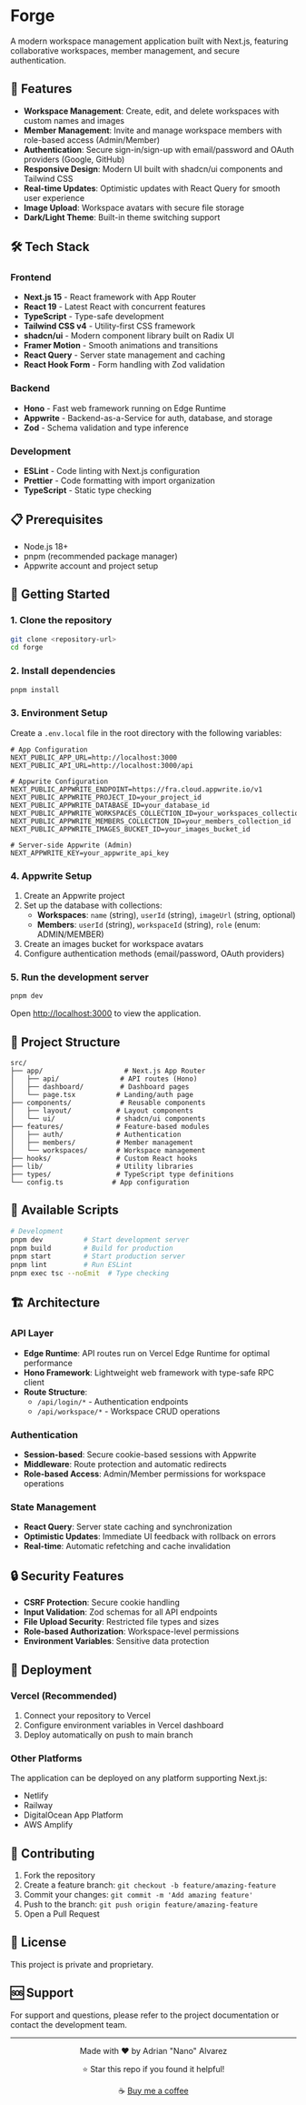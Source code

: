 # Forge

A modern workspace management application built with Next.js, featuring collaborative workspaces, member management, and secure authentication.

## 🚀 Features

- **Workspace Management**: Create, edit, and delete workspaces with custom names and images
- **Member Management**: Invite and manage workspace members with role-based access (Admin/Member)
- **Authentication**: Secure sign-in/sign-up with email/password and OAuth providers (Google, GitHub)
- **Responsive Design**: Modern UI built with shadcn/ui components and Tailwind CSS
- **Real-time Updates**: Optimistic updates with React Query for smooth user experience
- **Image Upload**: Workspace avatars with secure file storage
- **Dark/Light Theme**: Built-in theme switching support

## 🛠️ Tech Stack

### Frontend

- **Next.js 15** - React framework with App Router
- **React 19** - Latest React with concurrent features
- **TypeScript** - Type-safe development
- **Tailwind CSS v4** - Utility-first CSS framework
- **shadcn/ui** - Modern component library built on Radix UI
- **Framer Motion** - Smooth animations and transitions
- **React Query** - Server state management and caching
- **React Hook Form** - Form handling with Zod validation

### Backend

- **Hono** - Fast web framework running on Edge Runtime
- **Appwrite** - Backend-as-a-Service for auth, database, and storage
- **Zod** - Schema validation and type inference

### Development

- **ESLint** - Code linting with Next.js configuration
- **Prettier** - Code formatting with import organization
- **TypeScript** - Static type checking

## 📋 Prerequisites

- Node.js 18+
- pnpm (recommended package manager)
- Appwrite account and project setup

## 🚀 Getting Started

### 1. Clone the repository

```bash
git clone <repository-url>
cd forge
```

### 2. Install dependencies

```bash
pnpm install
```

### 3. Environment Setup

Create a `.env.local` file in the root directory with the following variables:

```env
# App Configuration
NEXT_PUBLIC_APP_URL=http://localhost:3000
NEXT_PUBLIC_API_URL=http://localhost:3000/api

# Appwrite Configuration
NEXT_PUBLIC_APPWRITE_ENDPOINT=https://fra.cloud.appwrite.io/v1
NEXT_PUBLIC_APPWRITE_PROJECT_ID=your_project_id
NEXT_PUBLIC_APPWRITE_DATABASE_ID=your_database_id
NEXT_PUBLIC_APPWRITE_WORKSPACES_COLLECTION_ID=your_workspaces_collection_id
NEXT_PUBLIC_APPWRITE_MEMBERS_COLLECTION_ID=your_members_collection_id
NEXT_PUBLIC_APPWRITE_IMAGES_BUCKET_ID=your_images_bucket_id

# Server-side Appwrite (Admin)
NEXT_APPWRITE_KEY=your_appwrite_api_key
```

### 4. Appwrite Setup

1. Create an Appwrite project
2. Set up the database with collections:
   - **Workspaces**: `name` (string), `userId` (string), `imageUrl` (string, optional)
   - **Members**: `userId` (string), `workspaceId` (string), `role` (enum: ADMIN/MEMBER)
3. Create an images bucket for workspace avatars
4. Configure authentication methods (email/password, OAuth providers)

### 5. Run the development server

```bash
pnpm dev
```

Open [http://localhost:3000](http://localhost:3000) to view the application.

## 📁 Project Structure

```
src/
├── app/                    # Next.js App Router
│   ├── api/               # API routes (Hono)
│   ├── dashboard/         # Dashboard pages
│   └── page.tsx          # Landing/auth page
├── components/            # Reusable components
│   ├── layout/           # Layout components
│   └── ui/               # shadcn/ui components
├── features/             # Feature-based modules
│   ├── auth/             # Authentication
│   ├── members/          # Member management
│   └── workspaces/       # Workspace management
├── hooks/                # Custom React hooks
├── lib/                  # Utility libraries
├── types/                # TypeScript type definitions
└── config.ts            # App configuration
```

## 🔧 Available Scripts

```bash
# Development
pnpm dev          # Start development server
pnpm build        # Build for production
pnpm start        # Start production server
pnpm lint         # Run ESLint
pnpm exec tsc --noEmit  # Type checking
```

## 🏗️ Architecture

### API Layer

- **Edge Runtime**: API routes run on Vercel Edge Runtime for optimal performance
- **Hono Framework**: Lightweight web framework with type-safe RPC client
- **Route Structure**:
  - `/api/login/*` - Authentication endpoints
  - `/api/workspace/*` - Workspace CRUD operations

### Authentication

- **Session-based**: Secure cookie-based sessions with Appwrite
- **Middleware**: Route protection and automatic redirects
- **Role-based Access**: Admin/Member permissions for workspace operations

### State Management

- **React Query**: Server state caching and synchronization
- **Optimistic Updates**: Immediate UI feedback with rollback on errors
- **Real-time**: Automatic refetching and cache invalidation

## 🔒 Security Features

- **CSRF Protection**: Secure cookie handling
- **Input Validation**: Zod schemas for all API endpoints
- **File Upload Security**: Restricted file types and sizes
- **Role-based Authorization**: Workspace-level permissions
- **Environment Variables**: Sensitive data protection

## 🚀 Deployment

### Vercel (Recommended)

1. Connect your repository to Vercel
2. Configure environment variables in Vercel dashboard
3. Deploy automatically on push to main branch

### Other Platforms

The application can be deployed on any platform supporting Next.js:

- Netlify
- Railway
- DigitalOcean App Platform
- AWS Amplify

## 🤝 Contributing

1. Fork the repository
2. Create a feature branch: `git checkout -b feature/amazing-feature`
3. Commit your changes: `git commit -m 'Add amazing feature'`
4. Push to the branch: `git push origin feature/amazing-feature`
5. Open a Pull Request

## 📝 License

This project is private and proprietary.

## 🆘 Support

For support and questions, please refer to the project documentation or contact the development team.

---

<div align="center">
  <p>Made with ❤️ by Adrian "Nano" Alvarez</p>
  <p>⭐ Star this repo if you found it helpful!</p>
  <p>☕ <a href="https://buymeacoffee.com/n4n1t0">Buy me a coffee</a></p>
</div>
